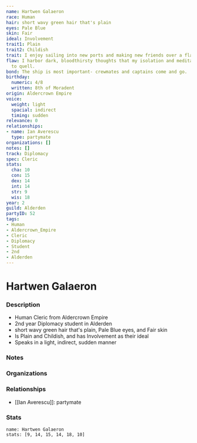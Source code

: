 ```yaml
---
name: Hartwen Galaeron
race: Human
hair: short wavy green hair that's plain
eyes: Pale Blue
skin: Fair
ideal: Involvement
trait1: Plain
trait2: Childish
trait: I enjoy sailing into new ports and making new friends over a flagon of ale.
flaw: I harbor dark, bloodthirsty thoughts that my isolation and meditation failed
  to quell.
bond: The ship is most important- crewmates and captains come and go.
birthday:
  numeric: 4/8
  written: 8th of Moradent
origin: Aldercrown Empire
voice:
  weight: light
  spacial: indirect
  timing: sudden
relevance: 0
relationships:
- name: Ian Averescu
  type: partymate
organizations: []
notes: []
track: Diplomacy
spec: Cleric
stats:
  cha: 10
  con: 15
  dex: 14
  int: 14
  str: 9
  wis: 18
year: 2
guild: Alderden
partyID: 52
tags:
- Human
- Aldercrown_Empire
- Cleric
- Diplomacy
- Student
- 2nd
- Alderden
---
```

# Hartwen Galaeron
### Description
- Human Cleric from Aldercrown Empire
- 2nd year Diplomacy student in Alderden
- short wavy green hair that's plain, Pale Blue eyes, and Fair skin
- Is Plain and Childish, and has Involvement as their ideal
- Speaks in a light, indirect, sudden manner

### Notes

### Organizations

### Relationships
- [[Ian Averescu]]: partymate

### Stats
```statblock
name: Hartwen Galaeron
stats: [9, 14, 15, 14, 18, 10]
```